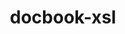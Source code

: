 ---
title: "docbook-xsl"
layout: cache
category: package
meta: {"versions": ["1.78.1"], "compilers": ["gcc@7.5.0", "gcc@8.3.1", "gcc@9.3.0"]}
spec_files: 
 - spec-0.json
 - spec-1.json
 - spec-2.json
 - spec-3.json
spec_names:
 - 'docbook-xsl@1.78.1%gcc@8.3.1 arch=linux-rhel8-x86_64 ^docbook-xml@4.3%gcc@8.3.1 arch=linux-rhel8-x86_64'
 - 'docbook-xsl@1.78.1%gcc@7.5.0 arch=linux-ubuntu18.04-x86_64 ^docbook-xml@4.3%gcc@7.5.0 arch=linux-ubuntu18.04-x86_64'
 - 'docbook-xsl@1.78.1%gcc@9.3.0 arch=linux-rhel7-x86_64 ^docbook-xml@4.3%gcc@9.3.0 arch=linux-rhel7-x86_64'
 - 'docbook-xsl@1.78.1%gcc@9.3.0 arch=linux-ubuntu20.04-x86_64 ^docbook-xml@4.3%gcc@9.3.0 arch=linux-ubuntu20.04-x86_64'
---